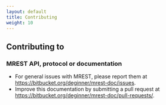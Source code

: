 ```yaml
---
layout: default
title: Contributing
weight: 10
---
```


## Contributing to

### MREST API, protocol or documentation

* For general issues with MREST, please report them at
  <https://bitbucket.org/deginner/mrest-doc/issues>.
* Improve this documentation by submitting a pull request at
  <https://bitbucket.org/deginner/mrest-doc/pull-requests/>.
